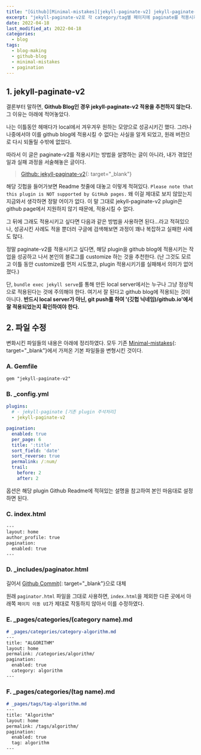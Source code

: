 ```yaml
---
title: "[Github][Minimal-mistakes][jekyll-paginate-v2] jekyll-paginate-v2로 여러 페이지에 paginate 적용시키기 - 추천 X"
excerpt: "jekyll-paginate-v2로 각 category/tag별 페이지에 paginate를 적용시키려 했으나, github blog에 지원하지 않아 실패하였다. 따라서 이 방법은 추천하지 않으며, 내가 겪은 경험을 서술하는 글이다."
date: 2022-04-18
last_modified_at: 2022-04-18
categories:
  - blog
tags:
  - blog-making
  - github-blog
  - minimal-mistakes
  - pagination
---
```


## 1. jekyll-paginate-v2

결론부터 말하면, **Github Blog인 경우 jekyll-paginate-v2 적용을 추천하지 않는다.** 그 이유는 아래에 적어놓았다. 

나는 이틀동안 헤매다가 local에서 겨우겨우 원하는 모양으로 성공시키긴 했다. 그러나 나중에서야 이를 github blog에 적용시킬 수 없다는 사실을 알게 되었고, 원래 버전으로 다시 되돌릴 수밖에 없었다. 

따라서 이 글은 paginate-v2를 적용시키는 방법을 설명하는 글이 아니라, 내가 겪었던 일과 실패 과정을 서술해놓은 글이다.

> [Github: jekyll-paginate-v2](https://github.com/sverrirs/jekyll-paginate-v2){: target="_blank"}

해당 깃헙을 들어가보면 Readme 첫줄에 대놓고 이렇게 적혀있다. `Please note that this plugin is NOT supported by GitHub pages.` 왜 이걸 제대로 보지 않았는지 지금와서 생각하면 정말 어이가 없다. 이 말 그대로 jekyll-paginate-v2 plugin은 github page에서 지원하지 않기 때문에, 적용시킬 수 없다.

그 뒤에 그래도 적용시키고 싶다면 다음과 같은 방법을 사용하면 된다...라고 적혀있으나, 성공시킨 사례도 적을 뿐더러 구글에 검색해보면 과정이 꽤나 복잡하고 실패한 사례도 많다. 

정말 paginate-v2를 적용시키고 싶다면, 해당 plugin을 github blog에 적용시키는 작업을 성공하고 나서 본인의 블로그를 customize 하는 것을 추천한다. (난 그것도 모르고 이틀 동안 customize를 먼저 시도했고, plugin 적용시키기를 실패해서 의미가 없어졌다.)

단, `bundle exec jekyll serve`를 통해 만든 local server에서는 누구나 그냥 정상적으로 적용된다는 것에 주의해야 한다. 여기서 잘 된다고 github blog에 적용되는 것이 아니다. **반드시 local server가 아닌, git push를 하여 '(깃헙 닉네임)/github.io'에서 잘 적용되었는지 확인하여야 한다.**

## 2. 파일 수정

변화시킨 파일들의 내용은 아래에 정리하였다. 모두 기존 [Minimal-mistakes](https://github.com/mmistakes/minimal-mistakes){: target="_blank"}에서 가져온 기본 파일들을 변형시킨 것이다.

### A. Gemfile

```md
gem "jekyll-paginate-v2"
```

### B. _config.yml

```yml
plugins:
  # - jekyll-paginate [기존 plugin 주석처리]
  - jekyll-paginate-v2
```

```yml
pagination:
  enabled: true
  per_page: 6
  title: ':title'
  sort_field: 'date'
  sort_reverse: true
  permalink: /:num/
  trail:
    before: 2
    after: 2
```

옵션은 해당 plugin Github Readme에 적혀있는 설명을 참고하여 본인 마음대로 설정하면 된다.

### C. index.html

```html
---
layout: home
author_profile: true
pagination:
  enabled: true
---
```

### D. _includes/paginator.html

길어서 [Github Commit](https://github.com/BurningFalls/burningfalls.github.io/commit/0169ae6a5c91264c0a73f01a7a7b0aad0f1f59fd){: target="_blank"}으로 대체

원래 `paginator.html` 파일을 그대로 사용하면, `index.html`을 제외한 다른 곳에서 아래쪽 `페이지 이동 UI`가 제대로 작동하지 않아서 이를 수정하였다.

### E. _pages/categories/(category name).md

```md
# _pages/categories/category-algorithm.md
---
title: "ALGORITHM"
layout: home
permalink: /categories/algorithm/
pagination:
  enabled: true
  category: algorithm
---
```

### F. _pages/categories/(tag name).md

```md
# _pages/tags/tag-algorithm.md
---
title: "Algorithm"
layout: home
permalink: /tags/algorithm/
pagination:
  enabled: true
  tag: algorithm
---
```